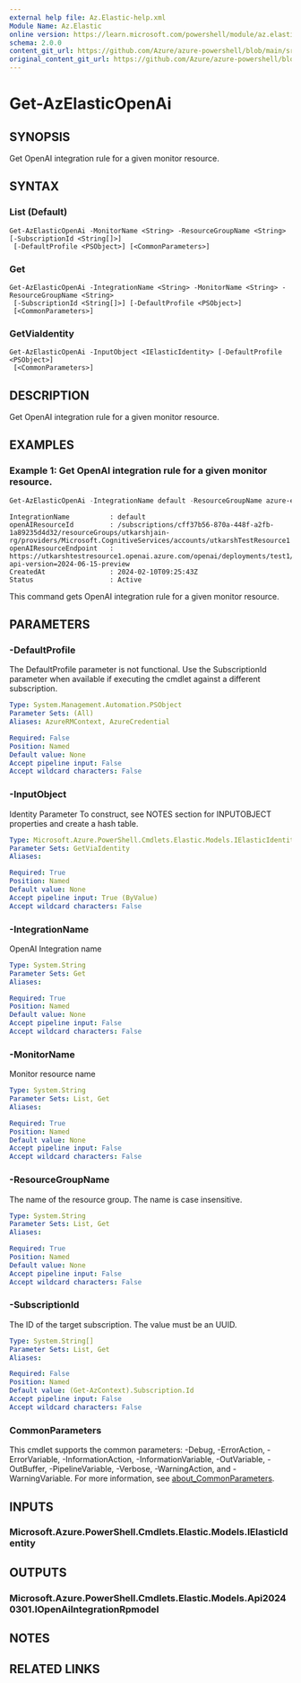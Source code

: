 ```yaml
---
external help file: Az.Elastic-help.xml
Module Name: Az.Elastic
online version: https://learn.microsoft.com/powershell/module/az.elastic/get-azelasticopenai
schema: 2.0.0
content_git_url: https://github.com/Azure/azure-powershell/blob/main/src/Elastic/Elastic/help/Get-AzElasticOpenAi.md
original_content_git_url: https://github.com/Azure/azure-powershell/blob/main/src/Elastic/Elastic/help/Get-AzElasticOpenAi.md
---
```


# Get-AzElasticOpenAi

## SYNOPSIS
Get OpenAI integration rule for a given monitor resource.

## SYNTAX

### List (Default)
```
Get-AzElasticOpenAi -MonitorName <String> -ResourceGroupName <String> [-SubscriptionId <String[]>]
 [-DefaultProfile <PSObject>] [<CommonParameters>]
```

### Get
```
Get-AzElasticOpenAi -IntegrationName <String> -MonitorName <String> -ResourceGroupName <String>
 [-SubscriptionId <String[]>] [-DefaultProfile <PSObject>]
 [<CommonParameters>]
```

### GetViaIdentity
```
Get-AzElasticOpenAi -InputObject <IElasticIdentity> [-DefaultProfile <PSObject>]
 [<CommonParameters>]
```

## DESCRIPTION
Get OpenAI integration rule for a given monitor resource.

## EXAMPLES

### Example 1: Get OpenAI integration rule for a given monitor resource.
```powershell
Get-AzElasticOpenAi -IntegrationName default -ResourceGroupName azure-elastic-test -MonitorName elastic-pwsh02
```

```output
IntegrationName          : default
openAIResourceId         : /subscriptions/cff37b56-870a-448f-a2fb-1a89235d4d32/resourceGroups/utkarshjain-rg/providers/Microsoft.CognitiveServices/accounts/utkarshTestResource1
openAIResourceEndpoint   : https://utkarshtestresource1.openai.azure.com/openai/deployments/test1/chat/completions?api-version=2024-06-15-preview
CreatedAt                : 2024-02-10T09:25:43Z
Status                   : Active
```

This command gets OpenAI integration rule for a given monitor resource.

## PARAMETERS

### -DefaultProfile
The DefaultProfile parameter is not functional.
Use the SubscriptionId parameter when available if executing the cmdlet against a different subscription.

```yaml
Type: System.Management.Automation.PSObject
Parameter Sets: (All)
Aliases: AzureRMContext, AzureCredential

Required: False
Position: Named
Default value: None
Accept pipeline input: False
Accept wildcard characters: False
```

### -InputObject
Identity Parameter
To construct, see NOTES section for INPUTOBJECT properties and create a hash table.

```yaml
Type: Microsoft.Azure.PowerShell.Cmdlets.Elastic.Models.IElasticIdentity
Parameter Sets: GetViaIdentity
Aliases:

Required: True
Position: Named
Default value: None
Accept pipeline input: True (ByValue)
Accept wildcard characters: False
```

### -IntegrationName
OpenAI Integration name

```yaml
Type: System.String
Parameter Sets: Get
Aliases:

Required: True
Position: Named
Default value: None
Accept pipeline input: False
Accept wildcard characters: False
```

### -MonitorName
Monitor resource name

```yaml
Type: System.String
Parameter Sets: List, Get
Aliases:

Required: True
Position: Named
Default value: None
Accept pipeline input: False
Accept wildcard characters: False
```

### -ResourceGroupName
The name of the resource group.
The name is case insensitive.

```yaml
Type: System.String
Parameter Sets: List, Get
Aliases:

Required: True
Position: Named
Default value: None
Accept pipeline input: False
Accept wildcard characters: False
```

### -SubscriptionId
The ID of the target subscription.
The value must be an UUID.

```yaml
Type: System.String[]
Parameter Sets: List, Get
Aliases:

Required: False
Position: Named
Default value: (Get-AzContext).Subscription.Id
Accept pipeline input: False
Accept wildcard characters: False
```

### CommonParameters
This cmdlet supports the common parameters: -Debug, -ErrorAction, -ErrorVariable, -InformationAction, -InformationVariable, -OutVariable, -OutBuffer, -PipelineVariable, -Verbose, -WarningAction, and -WarningVariable. For more information, see [about_CommonParameters](http://go.microsoft.com/fwlink/?LinkID=113216).

## INPUTS

### Microsoft.Azure.PowerShell.Cmdlets.Elastic.Models.IElasticIdentity

## OUTPUTS

### Microsoft.Azure.PowerShell.Cmdlets.Elastic.Models.Api20240301.IOpenAiIntegrationRpmodel

## NOTES

## RELATED LINKS
